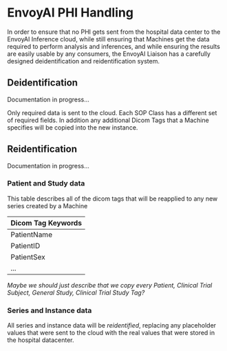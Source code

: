 # EnvoyAI PHI Handling
In order to ensure that no PHI gets sent from the hospital data center to
the EnvoyAI Inference cloud, while still ensuring that Machines get the data
required to perform analysis and inferences, and while ensuring the results
are easily usable by any consumers, the EnvoyAI Liaison has a carefully designed
deidentification and reidentification system.
## Deidentification
Documentation in progress...

Only required data is sent to the cloud.
Each SOP Class has a different set of required fields.
In addition any additional Dicom Tags that a Machine specifies will be copied into the new instance.
## Reidentification
Documentation in progress...
### Patient and Study data
This table describes all of the dicom tags that will be reapplied to any
new series created by a Machine

|Dicom Tag Keywords|
|------------|
|PatientName|
|PatientID|
|PatientSex|
|...|

*Maybe we should just describe that we copy every Patient, Clinical Trial Subject, General Study, Clinical Trial Study Tag?*
### Series and Instance data
All series and instance data will be *reidentified*, replacing any placeholder
values that were sent to the cloud with the real values that were stored
in the hospital datacenter.